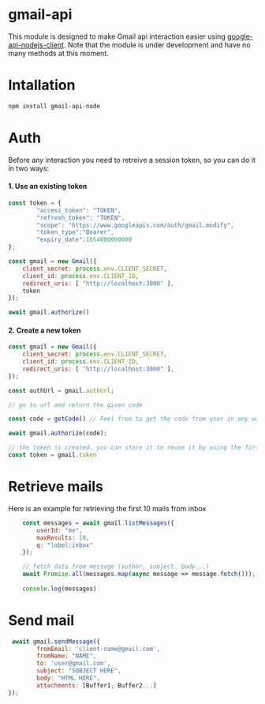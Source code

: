 # gmail-api
This module is designed to make Gmail api interaction easier using [google-api-nodejs-client](https://github.com/googleapis/google-api-nodejs-client).
Note that the module is under development and have no many methods at this moment.

# Intallation
```js
npm install gmail-api-node
```
# Auth
Before any interaction you need to retreive a session token, so you can do it in two ways:

####  1.  Use an existing token
```javascript
const token = {
        "access_token": "TOKEN",
        "refresh_token": "TOKEN",
        "scope": "https://www.googleapis.com/auth/gmail.modify",
        "token_type":"Bearer",
        "expiry_date":1654000000000
};

const gmail = new Gmail({
    client_secret: process.env.CLIENT_SECRET,
    client_id: process.env.CLIENT_ID,
    redirect_uris: [ "http://localhost:3000" ],
    token
});

await gmail.authorize()
```

####  2. Create a new token

```javascript
const gmail = new Gmail({
    client_secret: process.env.CLIENT_SECRET,
    client_id: process.env.CLIENT_ID,
    redirect_uris: [ "http://localhost:3000" ],
});

const authUrl = gmail.authUrl;

// go to url and return the given code

const code = getCode() // Feel free to get the code from user in any way.

await gmail.authorize(code);

// the token is created, you can store it to reuse it by using the first method
const token = gmail.token
```

# Retrieve mails
Here is an example for retrieving the first 10 mails from inbox

```javascript
    const messages = await gmail.listMessages({
        userId: "me",
        maxResults: 10,
        q: "label:inbox"
    });

    // fetch data from message (author, subject, body...)
    await Promise.all(messages.map(async message => message.fetch()));
    
    console.log(messages)
```

# Send mail

```javascript
 await gmail.sendMessage({
        fromEmail: 'client-name@gmail.com',
        fromName: "NAME",
        to: 'user@gmail.com',
        subject: "SUBJECT HERE",
        body: "HTML HERE",
        attachments: [Buffer1, Buffer2...]
});
```

